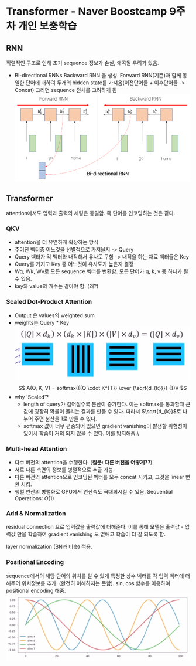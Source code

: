 # Transformer - Naver Boostcamp 9주차 개인 보충학습 

## RNN
직렬적인 구조로 인해 초기 sequence 정보가 손실, 왜곡될 우려가 있음.
- Bi-directional RNNs
  Backward RNN 을 생성. Forward RNN(기존)과 함께 동일한 단어에 대하여 두개의 hidden state를 가져옴(이전단어들 + 이후단어들 -> Concat) 
  그러면 sequence 전체를 고려하게 됨
  ![](../images/bidirectional_rnn.png)

## Transformer
attention에서도 입력과 출력의 세팅은 동일함. 즉 단어를 인코딩하는 것은 같다.
### QKV
  - attention을 더 유연하게 확장하는 방식
  - 주어진 벡터중 어느것을 선별적으로 가져올지 -> Query
  - Query 벡터가 각 벡터와 내적해서 유사도 구함 -> 내적을 하는 재료 벡터들은 Key 
  - Query를 가지고 Key 중 어느것이 유사도가 높은지 결정
  - Wq, Wk, Wv로 모든 sequence 벡터를 변환함. 모든 단어가 q, k, v 중 하나가 될 수 있음.
  - key와 value의 개수는 같아야 함. (왜?)


### Scaled Dot-Product Attention
  - Output 은 values의 weighted sum
  - weights는 Query * Key 
![](../images/qkv_rowwise.png)
$$ A(Q, K, V) = softmax({{Q \cdot K^{T}} \over {\sqrt{d_{k}}}} {})V $$ 
  - why 'Scaled'?
    - length of query가 길어질수록 분산이 증가한다. 이는 softmax를 통과할때 큰 값에 굉장히 확률이 몰리는 결과를 만들 수 있다. 따라서 $\sqrt{d_{k}}$로 나누어 주면 분산을 1로 만들 수 있다.
    - softmax 값이 너무 편중되어 있으면 gradient vanishing이 발생할 위험성이 있어서 학습이 거의 되지 않을 수 있다. 이를 방지해줌.\


### Multi-head Attention
- 다수 버전의 attention을 수행한다. (**질문: 다른 버전을 어떻게??**)
- 서로 다른 측면의 정보를 병렬적으로 추출 가능.
- 다른 버전의 attention으로 인코딩된 벡터를 모두 concat 시키고, 그것을 linear 변환 시킴.
- 행렬 연산의 병렬화로 GPU에서 연산속도 극대회시킬 수 있음. Sequential Operations: $O(1)$

### Add & Normalization
residual connection 으로 입력값을 출력값에 더해준다.
이를 통해 모델은 출력값 - 입력값 만을 학습하여 gradient vanishing 도 없애고 학습이 더 잘 되도록 함.

layer normalization (BN과 비슷) 적용.

### Positional Encoding
sequence에서의 해당 단어의 위치를 알 수 있게 특정한 상수 벡터를 각 입력 벡터에 더해주어 위치정보를 추가. (완전히 이해하지는 못함). sin, cos 함수를 이용하여 positional encoding 해줌.
![](../images/pos_enc_sin.png)
